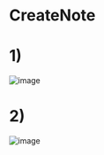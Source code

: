 # CreateNote

# 1)


![image](https://user-images.githubusercontent.com/74443900/148697933-8660f923-2f39-4fb7-8b10-f3feb7922782.png)




# 2)


![image](https://user-images.githubusercontent.com/74443900/148697953-7bbf5afb-9e9f-451f-8428-6fd63ee010ca.png)
